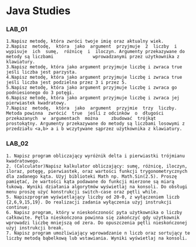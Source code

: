 # Java Studies
  ### LAB_01
    1.Napisz metodę, która zwróci twoje imię oraz aktualny wiek. 
    2.Napisz  metodę,  która  jako  argument  przyjmuje  2  liczby  i  wypisuje  ich  sumę,  różnicę  i  iloczyn. Argumenty przekazywane do metody są liczbami               wprowadzanymi przez użytkownika z klawiatury.
    3.Napisz metodę, która jako argument przyjmuje liczbę i zwraca true jeśli liczba jest parzysta. 
    4.Napisz metodę, która jako argument przyjmuje liczbę i zwraca true jeśli liczba jest podzielna przez 3 i przez 5. 
    5.Napisz metodę, która jako argument przyjmuje liczbę i zwraca go podniesionego do 3 potęgi. 
    6.Napisz metodę, która jako argument przyjmuje liczbę i zwraca jej pierwiastek kwadratowy. 
    7.Napisz  metodę,  która  jako  argument  przyjmie  trzy  liczby.  Metoda powinna  zwrócić  true  jeśli z odcinków  o  długości  przekazanych  w  argumentach  można     zbudować  trójkąt  prostokątny. Argumenty przekazywane do metody są liczbami losowymi z przedziału <a,b> a i b wczytywane sąprzez użytkownika z klawiatury.
    
  ### LAB_02
    1. Napisz program obliczający wyróżnik delta i pierwiastki trójmianu kwadratowego.
    2. (Calculator)Napisz kalkulator obliczający: sumę, różnicę, iloczyn, iloraz, potęgę, pierwiastek, oraz wartości funkcji trygonometrycznych dla zadanego kąta. Użyj biblioteki Math np. Math.Sin(2.5). Proszę pamiętać, że wartości kąta podawane do funkcji mierzone są miarą łukową. Wyniki działania algorytmów wyświetlaj na konsoli. Do obsługi menu proszę użyć konstrukcji switch-case oraz pętli while.
    5. Napiszprogram wyświetlający liczby od 20-0, z wyłączeniem liczb {2,6,9,15,19}. Do realizacji zadania wyłączenia użyj instrukcji continue;
    6. Napisz program, który w nieskończoność pyta użytkownika o liczby całkowite. Pętla nieskończona powinna się zakończyć gdy użytkownik wprowadzi liczbę mniejszą od zera. Do opuszczenia pętli nieskończonej użyj instrukcji break. 
    7. Napisz program umożliwiający wprowadzanie n liczb oraz sortujący te liczby metodą bąbelkową lub wstawiania. Wyniki wyświetlaj na konsoli.

